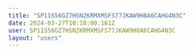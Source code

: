 ```yaml
---
title: "SP11S56GZ7HSN2KRMXMSFS77JKAW9H8A6CAHG4N3C"
date: 2024-03-27T10:18:00.161Z
user: SP11S56GZ7HSN2KRMXMSFS77JKAW9H8A6CAHG4N3C
layout: "users"
---
```

    